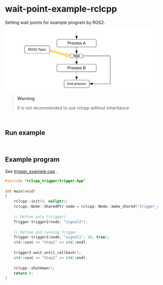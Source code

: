 # wait-point-example-rclcpp

Setting wait points for example program by ROS2.

![](./image_for_readme/waittpoint_readme.png)

> **Warning**
>
> It is not recommended to use rclcpp without inheritance

<br>

## Run example

<br>

## Example program

See [trigger_example.cpp](./src/trigger_example.cpp) .

```C++
#include "rclcpp_trigger/trigger.hpp"

int main(void)
{
    rclcpp::init(0, nullptr);
    rclcpp::Node::SharedPtr node = rclcpp::Node::make_shared("trigger_example");

    // Define only (trigger)
    Trigger trigger2(node, "signal2");

    // Define and running Trigger
    Trigger trigger1(node, "signal1", 10, true);
    std::cout << "Step1" << std::endl;

    trigger2.wait_until_callback();
    std::cout << "Step2" << std::endl;

    rclcpp::shutdown();
    return 0;
}
```